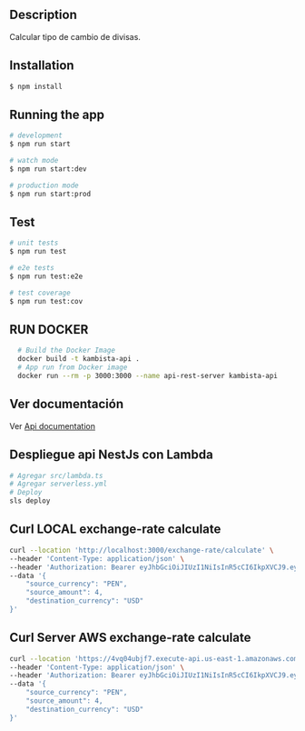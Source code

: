 
## Description

Calcular tipo de cambio de divisas.

## Installation

```bash
$ npm install
```

## Running the app

```bash
# development
$ npm run start

# watch mode
$ npm run start:dev

# production mode
$ npm run start:prod
```

## Test

```bash
# unit tests
$ npm run test

# e2e tests
$ npm run test:e2e

# test coverage
$ npm run test:cov
```

## RUN DOCKER 
```sh
  # Build the Docker Image
  docker build -t kambista-api .
  # App run from Docker image
  docker run --rm -p 3000:3000 --name api-rest-server kambista-api
```

## Ver documentación

Ver [Api documentation](http://localhost:3000/api/docs)

## Despliegue api NestJs con Lambda
```sh
# Agregar src/lambda.ts
# Agregar serverless.yml
# Deploy
sls deploy
```

## Curl LOCAL exchange-rate calculate
```sh
curl --location 'http://localhost:3000/exchange-rate/calculate' \
--header 'Content-Type: application/json' \
--header 'Authorization: Bearer eyJhbGciOiJIUzI1NiIsInR5cCI6IkpXVCJ9.eyJhcHAiOiJLYW1iaXN0YSIsIm5hbWUiOiJlZHdpbnNvbm8ifQ.TdRVi4hMZSMmPoZAoXE85rRehe24-pvn1KzMO9zgmwk' \
--data '{
    "source_currency": "PEN",
    "source_amount": 4,
    "destination_currency": "USD"
}'
```

## Curl Server AWS exchange-rate calculate
```sh
curl --location 'https://4vq04ubjf7.execute-api.us-east-1.amazonaws.com/exchange-rate/calculate' \
--header 'Content-Type: application/json' \
--header 'Authorization: Bearer eyJhbGciOiJIUzI1NiIsInR5cCI6IkpXVCJ9.eyJhcHAiOiJLYW1iaXN0YSIsIm5hbWUiOiJlZHdpbnNvbm8ifQ.TdRVi4hMZSMmPoZAoXE85rRehe24-pvn1KzMO9zgmwk' \
--data '{
    "source_currency": "PEN",
    "source_amount": 4,
    "destination_currency": "USD"
}'
```